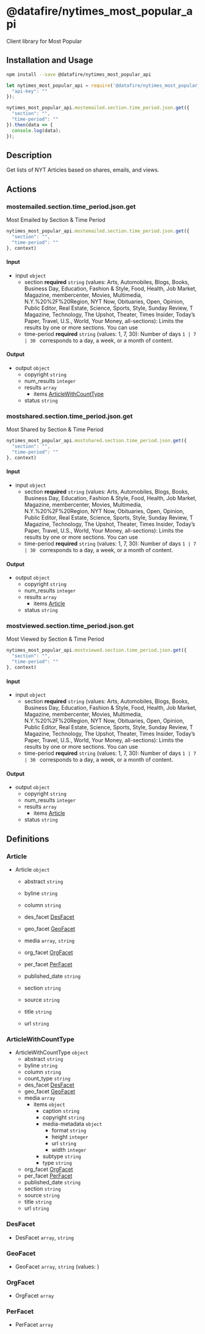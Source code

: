 # @datafire/nytimes_most_popular_api

Client library for Most Popular

## Installation and Usage
```bash
npm install --save @datafire/nytimes_most_popular_api
```
```js
let nytimes_most_popular_api = require('@datafire/nytimes_most_popular_api').create({
  "api-key": ""
});

nytimes_most_popular_api.mostemailed.section.time_period.json.get({
  "section": "",
  "time-period": ""
}).then(data => {
  console.log(data);
});
```

## Description

Get lists of NYT Articles based on shares, emails, and views.

## Actions

### mostemailed.section.time_period.json.get
Most Emailed by Section & Time Period


```js
nytimes_most_popular_api.mostemailed.section.time_period.json.get({
  "section": "",
  "time-period": ""
}, context)
```

#### Input
* input `object`
  * section **required** `string` (values: Arts, Automobiles, Blogs, Books, Business Day, Education, Fashion & Style, Food, Health, Job Market, Magazine, membercenter, Movies, Multimedia, N.Y.%20%2F%20Region, NYT Now, Obituaries, Open, Opinion, Public Editor, Real Estate, Science, Sports, Style, Sunday Review, T Magazine, Technology, The Upshot, Theater, Times Insider, Today’s Paper, Travel, U.S., World, Your Money, all-sections): Limits the results by one or more sections. You can use
  * time-period **required** `string` (values: 1, 7, 30): Number of days `1 | 7 | 30 ` corresponds to a day, a week, or a month of content.

#### Output
* output `object`
  * copyright `string`
  * num_results `integer`
  * results `array`
    * items [ArticleWithCountType](#articlewithcounttype)
  * status `string`

### mostshared.section.time_period.json.get
Most Shared by Section & Time Period


```js
nytimes_most_popular_api.mostshared.section.time_period.json.get({
  "section": "",
  "time-period": ""
}, context)
```

#### Input
* input `object`
  * section **required** `string` (values: Arts, Automobiles, Blogs, Books, Business Day, Education, Fashion & Style, Food, Health, Job Market, Magazine, membercenter, Movies, Multimedia, N.Y.%20%2F%20Region, NYT Now, Obituaries, Open, Opinion, Public Editor, Real Estate, Science, Sports, Style, Sunday Review, T Magazine, Technology, The Upshot, Theater, Times Insider, Today’s Paper, Travel, U.S., World, Your Money, all-sections): Limits the results by one or more sections. You can use
  * time-period **required** `string` (values: 1, 7, 30): Number of days `1 | 7 | 30 ` corresponds to a day, a week, or a month of content.

#### Output
* output `object`
  * copyright `string`
  * num_results `integer`
  * results `array`
    * items [Article](#article)
  * status `string`

### mostviewed.section.time_period.json.get
Most Viewed by Section & Time Period


```js
nytimes_most_popular_api.mostviewed.section.time_period.json.get({
  "section": "",
  "time-period": ""
}, context)
```

#### Input
* input `object`
  * section **required** `string` (values: Arts, Automobiles, Blogs, Books, Business Day, Education, Fashion & Style, Food, Health, Job Market, Magazine, membercenter, Movies, Multimedia, N.Y.%20%2F%20Region, NYT Now, Obituaries, Open, Opinion, Public Editor, Real Estate, Science, Sports, Style, Sunday Review, T Magazine, Technology, The Upshot, Theater, Times Insider, Today’s Paper, Travel, U.S., World, Your Money, all-sections): Limits the results by one or more sections. You can use
  * time-period **required** `string` (values: 1, 7, 30): Number of days `1 | 7 | 30 ` corresponds to a day, a week, or a month of content.

#### Output
* output `object`
  * copyright `string`
  * num_results `integer`
  * results `array`
    * items [Article](#article)
  * status `string`



## Definitions

### Article
* Article `object`
  * abstract `string`
  * byline `string`
  * column `string`
  * des_facet [DesFacet](#desfacet)
  * geo_facet [GeoFacet](#geofacet)
  * media `array`, `string`

  * org_facet [OrgFacet](#orgfacet)
  * per_facet [PerFacet](#perfacet)
  * published_date `string`
  * section `string`
  * source `string`
  * title `string`
  * url `string`

### ArticleWithCountType
* ArticleWithCountType `object`
  * abstract `string`
  * byline `string`
  * column `string`
  * count_type `string`
  * des_facet [DesFacet](#desfacet)
  * geo_facet [GeoFacet](#geofacet)
  * media `array`
    * items `object`
      * caption `string`
      * copyright `string`
      * media-metadata `object`
        * format `string`
        * height `integer`
        * url `string`
        * width `integer`
      * subtype `string`
      * type `string`
  * org_facet [OrgFacet](#orgfacet)
  * per_facet [PerFacet](#perfacet)
  * published_date `string`
  * section `string`
  * source `string`
  * title `string`
  * url `string`

### DesFacet
* DesFacet `array`, `string`


### GeoFacet
* GeoFacet `array`, `string` (values: )


### OrgFacet
* OrgFacet `array`


### PerFacet
* PerFacet `array`



